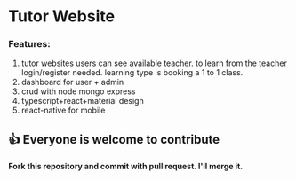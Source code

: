 # Tutor Website

### Features:
1. tutor websites users can see available teacher. to learn from the teacher login/register needed. learning type is booking a 1 to 1 class. 
2. dashboard for user + admin
3. crud with node mongo express
4. typescript+react+material design
5. react-native for mobile

## 👍 Everyone is welcome to contribute
#### Fork this repository and commit with pull request. I'll merge it.
